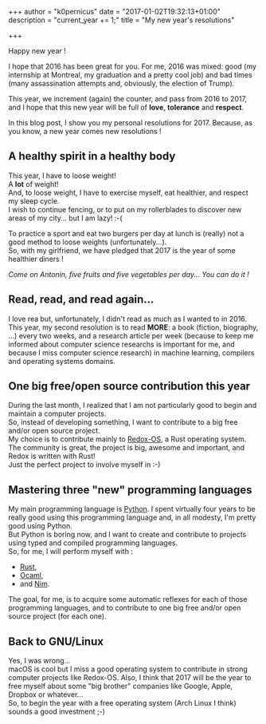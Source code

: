 +++
author = "k0pernicus"
date = "2017-01-02T19:32:13+01:00"
description = "current_year += 1;"
title = "My new year's resolutions"

+++

Happy new year !

I hope that 2016 has been great for you.
For me, 2016 was mixed: good (my internship at Montreal, my graduation and a pretty cool job) and bad times (many assassination attempts and, obviously, the election of Trump).

This year, we increment (again) the counter, and pass from 2016 to 2017, and 
I hope that this new year will be full of **love**, **tolerance** and **respect**.

In this blog post, I show you my personal resolutions for 2017.
Because, as you know, a new year comes new resolutions !

## A healthy spirit in a healthy body

This year, I have to loose weight!  
A **lot** of weight!  
And, to loose weight, I have to exercise myself, eat healthier, and respect my sleep cycle.  
I wish to continue fencing, or to put on my rollerblades to discover new areas of my city... but I am lazy! :-(  

To practice a sport and eat two burgers per day at lunch is (really) not a good method to loose weights (unfortunately...).  
So, with my girlfriend, we have pledged that 2017 is the year of some healthier diners !  

_Come on Antonin, five fruits and five vegetables per day... You can do it !_

## Read, read, and read again...

I love rea but, unfortunately, I didn't read as much as I wanted to in 2016.  
This year, my second resolution is to read **MORE**: a book (fiction, biography, ...) every two weeks, and a 
research article per week (because to keep me informed about computer science researchs is important for me, and 
because I miss computer science research) in machine learning, compilers and operating systems domains.

## One big free/open source contribution this year

During the last month, I realized that I am not particularly good to begin and maintain a computer projects.  
So, instead of developing something, I want to contribute to a big free and/or open source project.  
My choice is to contribute mainly to [Redox-OS](https://github.com/redox-os), a Rust operating system.
The community is great, the project is big, awesome and important, and Redox is written with Rust!  
Just the perfect project to involve myself in :-)

## Mastering three "new" programming languages

My main programming language is [Python](https://www.python.org/). I spent virtually four years to be really good using this programming language and,
in all modesty, I'm pretty good using Python.  
But Python is boring now, and I want to create and contribute to projects using typed and compiled programming languages.  
So, for me, I will perform myself with :

* [Rust](https://www.rust-lang.org),
* [Ocaml](https://ocaml.org/),
* and [Nim](http://nim-lang.org/).  

The goal, for me, is to acquire some automatic reflexes for each of those programming languages, and to contribute to one big
free and/or open source project (for each one). 

## Back to GNU/Linux

Yes, I was wrong...  
macOS is cool but I miss a good operating system to contribute in strong computer projects like Redox-OS.
Also, I think that 2017 will be the year to free myself about some "big brother" companies like Google, Apple, Dropbox or whatever...  
So, to begin the year with a free operating system (Arch Linux I think) sounds a good investment ;-)